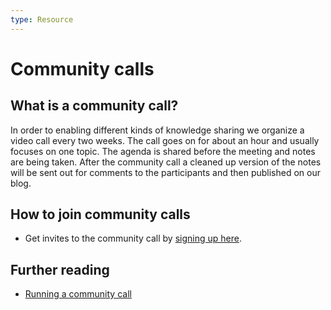 ```yaml
---
type: Resource
---
```


# Community calls

## What is a community call?

In order to enabling different kinds of knowledge sharing we organize a video call every two weeks. The call goes on for about an hour and usually focuses on one topic. The agenda is shared before the meeting and notes are being taken. After the community call a cleaned up version of the notes will be sent out for comments to the participants and then published on our blog.

## How to join community calls

* Get invites to the community call by [signing up here](https://forms.gle/gn7wR2Eaxbv5g1BF9).

## Further reading

* [Running a community call](../communication/run-a-community-call.md)
